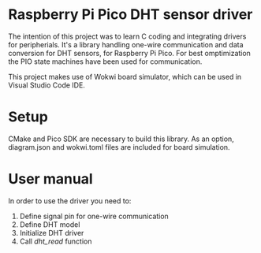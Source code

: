 # Raspberry Pi Pico DHT sensor driver

The intention of this project was to learn C coding and integrating drivers for peripherials. It's a library handling one-wire communication and data conversion for DHT sensors, for Raspberry Pi Pico. For best omptimization the PIO state machines have been used for communication.

This project makes use of Wokwi board simulator, which can be used in Visual Studio Code IDE.

# Setup

CMake and Pico SDK are necessary to build this library. As an option, diagram.json and wokwi.toml files are included for board simulation.

# User manual

In order to use the driver you need to:
1. Define signal pin for one-wire communication
2. Define DHT model
3. Initialize DHT driver
4. Call *dht_read* function